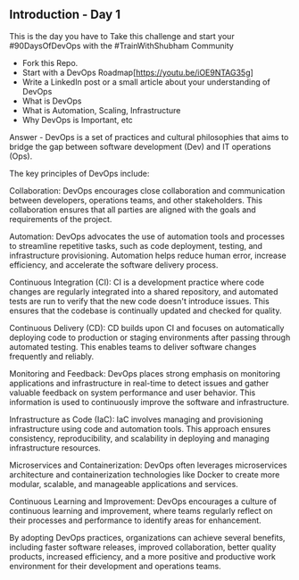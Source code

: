 ## Introduction - Day 1

This is the day you have to Take this challenge and start your #90DaysOfDevOps with the #TrainWithShubham Community

- Fork this Repo.
- Start with a DevOps Roadmap[https://youtu.be/iOE9NTAG35g]
- Write a LinkedIn post or a small article about your understanding of DevOps
 - What is DevOps
 - What is Automation, Scaling, Infrastructure
 - Why DevOps is Important, etc

 Answer - DevOps is a set of practices and cultural philosophies that aims to bridge the gap between software development (Dev) and IT operations (Ops). 

The key principles of DevOps include:

Collaboration: DevOps encourages close collaboration and communication between developers, operations teams, and other stakeholders. This collaboration ensures that all parties are aligned with the goals and requirements of the project.

Automation: DevOps advocates the use of automation tools and processes to streamline repetitive tasks, such as code deployment, testing, and infrastructure provisioning. Automation helps reduce human error, increase efficiency, and accelerate the software delivery process.

Continuous Integration (CI): CI is a development practice where code changes are regularly integrated into a shared repository, and automated tests are run to verify that the new code doesn't introduce issues. This ensures that the codebase is continually updated and checked for quality.

Continuous Delivery (CD): CD builds upon CI and focuses on automatically deploying code to production or staging environments after passing through automated testing. This enables teams to deliver software changes frequently and reliably.

Monitoring and Feedback: DevOps places strong emphasis on monitoring applications and infrastructure in real-time to detect issues and gather valuable feedback on system performance and user behavior. This information is used to continuously improve the software and infrastructure.

Infrastructure as Code (IaC): IaC involves managing and provisioning infrastructure using code and automation tools. This approach ensures consistency, reproducibility, and scalability in deploying and managing infrastructure resources.

Microservices and Containerization: DevOps often leverages microservices architecture and containerization technologies like Docker to create more modular, scalable, and manageable applications and services.

Continuous Learning and Improvement: DevOps encourages a culture of continuous learning and improvement, where teams regularly reflect on their processes and performance to identify areas for enhancement.

By adopting DevOps practices, organizations can achieve several benefits, including faster software releases, improved collaboration, better quality products, increased efficiency, and a more positive and productive work environment for their development and operations teams.